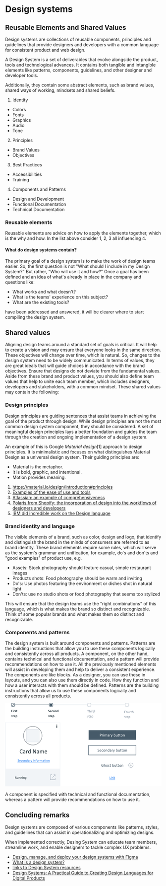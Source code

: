# Design systems

## Reusable Elements and Shared Values
Design systems are collections of reusable components, principles and guidelines that provide designers and developers with a common language for consistent product and web design.

A Design System is a set of deliverables that evolve alongside the product, tools and technological advances.
It contains both tangible and intangible elements like patterns, components, guidelines, and other designer and developer tools.

Additionally, they contain some abstract elements, such as brand values, shared ways of working, mindsets and shared beliefs.

1. Identity
  * Colors
  * Fonts
  * Graphics
  * Audio
  * Tone
2. Principles
  * Brand Values
  * Objectives
3. Best Practices
  * Accessibilities
  * Training
4. Components and Patterns
  * Design and Development
  * Functional Documentation
  * Technical Documentation

### Reusable elements
Reusable elements are advice on how to apply the elements together, which is the why and how. In the list above consider 1, 2, 3 all influencing 4.

#### What do design systems contain?

The primary goal of a design system is to make the work of design teams easier. So, the first question is not "What should I include in my Design System?" But rather, "Who will use it and how?" Once a goal has been defined and an idea of what's already in place in the company and questions like:

* What works and what doesn't?
* What is the teams' experience on this subject?
* What are the existing tools?

have been addressed and answered, it will be clearer where to start compiling the design system.

## Shared values

Aligning design teams around a standard set of goals is critical. It will help to create a vision and may ensure that everyone looks in the same direction. These objectives will change over time, which is natural. So, changes to the design system need to be widely communicated. In terms of values, they are great ideals that will guide choices in accordance with the brand objectives. Ensure that designs do not deviate from the fundamental values. Aside from these brand and product values, you should also define team values that help to unite each team member, which includes designers, developers and stakeholders, with a common mindset. These shared values may contain the following:

### Design principles

Design principles are guiding sentences that assist teams in achieving the goal of the product through design. While design principles are not the most common design system component, they should be considered. A set of meaningful design principles lays a better foundation and guides the team through the creation and ongoing implementation of a design system.

 An example of this is Google *Material design*[1] approach to design principles.
 It is minimalistic and focuses on what distinguishes Material Design as a universal design system. Their guiding principles are:

* Material is the metaphor.
* It is bold, graphic, and intentional.
* Motion provides meaning.

1. https://material.io/design/introduction#principles
2. [Examples of the ease of use and tools](https://m3.material.io/)
3. [Atlassian: an example of comprehensiveness](https://atlassian.design/)
4. [Polaris from Shopify: the incorporation of design into the workflows of designers and developers](https://polaris.shopify.com/)
5. [IBM did incredible work on the Design language](https://www.ibm.com/design/language/)


### Brand identity and language

The visible elements of a brand, such as color, design and logo, that identify and distinguish the brand in the minds of consumers are referred to as brand identity. These brand elements require some rules, which will serve as the system's grammar and unification, for example, do's and don'ts and "good examples" of product use, e.g.
* Assets: Stock photography should feature casual, simple restaurant images
* Products shots: Food photography should be warm and inviting
* Do's: Use photos featuring the environment or dishes shot in natural light
* Don'ts: use no studio shots or food photography that seems too stylized

This will ensure that the design teams use the "right combinations" of this language, which is what makes the brand so distinct and recognizable. Think of some popular brands and what makes them so distinct and recognizable.

### Components and patterns

The design system is built around components and patterns. Patterns are the building instructions that allow you to use these components logically and consistently across all products. A component, on the other hand, contains technical and functional documentation, and a pattern will provide recommendations on how to use it. All the previously mentioned elements will assist in developing them and help to deliver a consistent experience. The components are like blocks. As a designer, you can use these in layouts, and you can also use them directly in code. How they function and how a user interacts with them should be defined. Patterns are the building instructions that allow us to use these components logically and consistently across all products.

![Components: Progress bar/Steps, Cards, Buttons](Debt/Components.png)

A component is specified with technical and functional documentation,
whereas a pattern will provide recommendations on how to use it.

## Concluding remarks
Design systems are composed of various components like patterns, styles, and guidelines that can assist in operationalizing and optimizing designs.

When implemented correctly, Desing System can educate team members, streamline work, and enable designers to tackle complex UX problems.

* [Design, manage, and deploy your design systems with Figma](https://www.figma.com/design-systems/)
* [What is a design system?](https://www.nngroup.com/articles/design-systems-101/)
* [links to Design System resources](https://www.uxpin.com/create-design-system-guide/recommended-resources)
* [Design Systems: A Practical Guide to Creating Design Languages for Digital Products](https://books.google.co.za/books/about/Design_Systems.html?id=UWhMswEACAAJ&redir_esc=y)
